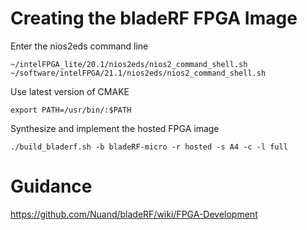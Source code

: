 # Creating the bladeRF FPGA Image

Enter the nios2eds command line

```
~/intelFPGA_lite/20.1/nios2eds/nios2_command_shell.sh
~/software/intelFPGA/21.1/nios2eds/nios2_command_shell.sh
```


Use latest version of CMAKE

```
export PATH=/usr/bin/:$PATH
```


Synthesize and implement the hosted FPGA image
```
./build_bladerf.sh -b bladeRF-micro -r hosted -s A4 -c -l full
```

# Guidance
https://github.com/Nuand/bladeRF/wiki/FPGA-Development